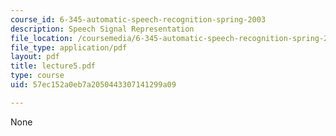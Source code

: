 ```yaml
---
course_id: 6-345-automatic-speech-recognition-spring-2003
description: Speech Signal Representation
file_location: /coursemedia/6-345-automatic-speech-recognition-spring-2003/57ec152a0eb7a2050443307141299a09_lecture5.pdf
file_type: application/pdf
layout: pdf
title: lecture5.pdf
type: course
uid: 57ec152a0eb7a2050443307141299a09

---
```

None